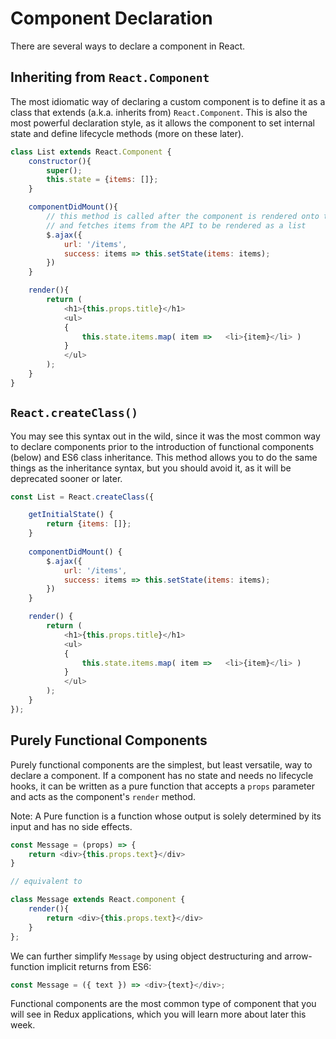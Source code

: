 # Component Declaration

There are several ways to declare a component in React.

## Inheriting from `React.Component`

The most idiomatic way of declaring a custom component is to define it as a class that extends (a.k.a. inherits from) `React.Component`. This is also the most powerful declaration style, as it allows the component to set internal state and define lifecycle methods (more on these later).

```js
class List extends React.Component {
	constructor(){
		super();
		this.state = {items: []};
	}

	componentDidMount(){
		// this method is called after the component is rendered onto the DOM
		// and fetches items from the API to be rendered as a list
		$.ajax({
			url: '/items',
			success: items => this.setState(items: items);
		})
	}

	render(){
		return (
			<h1>{this.props.title}</h1>
			<ul>
			{
				this.state.items.map( item =>	<li>{item}</li> )
			}
			</ul>
		);
	}
}
```

## `React.createClass()`

You may see this syntax out in the wild, since it was the most common way to
declare components prior to the introduction of functional components (below)
and ES6 class inheritance. This method allows you to do the same things as the
inheritance syntax, but you should avoid it, as it will be deprecated sooner or
later.

```js
const List = React.createClass({

	getInitialState() {
		return {items: []};
	}
	
	componentDidMount() {
		$.ajax({
			url: '/items',
			success: items => this.setState(items: items);
		})
	}

	render() {
		return (
			<h1>{this.props.title}</h1>
			<ul>
			{
				this.state.items.map( item =>	<li>{item}</li> )
			}
			</ul>
		);
	}
});
```

## Purely Functional Components

Purely functional components are the simplest, but least versatile, way to
declare a component. If a component has no state and needs no lifecycle hooks,
it can be written as a pure function that accepts a `props` parameter and acts
as the component's `render` method.

Note:  A Pure function is a function whose output is solely determined by its input and has no side effects.

```js
const Message = (props) => {
	return <div>{this.props.text}</div>
}

// equivalent to

class Message extends React.component {
	render(){
		return <div>{this.props.text}</div>
	}
};
```

We can further simplify `Message` by using object destructuring and arrow-function implicit returns from ES6: 

```js
const Message = ({ text }) => <div>{text}</div>;
```

Functional components are the most common type of component that you will see in Redux applications, which you will learn more about later this week.
